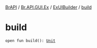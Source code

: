 [BrAPI](../../index.md) / [Br.API.GUI.Ex](../index.md) / [ExUIBuilder](index.md) / [build](./build.md)

# build

`open fun build(): `[`Unit`](https://kotlinlang.org/api/latest/jvm/stdlib/kotlin/-unit/index.html)